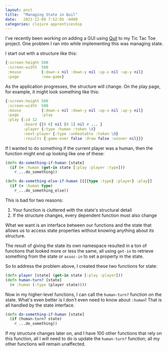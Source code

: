 ```yaml
---
layout: post
title:  "Managing State in Quil"
date:   2021-12-09 7:52:05 -0400
categories: clojure apprenticeship
---
```


I've recently been working on adding a GUI using [Quil][quil] to my 
Tic Tac Toe project. One problem I ran into while implementing this
was managing state.

I start out with a structure like this:

````clojure
{:screen-height 500
 :screen-width  500
 :mouse         {:down-x nil :down-y nil :up-x nil :up-y nil}
 :page          :new-game}
````

As the application progresses, the structure will change. 
On the play page, for example, it might look something like this:

````clojure
{:screen-height 500
 :screen-width  500
 :mouse         {:down-x nil :down-y nil :up-x nil :up-y nil}
 :page          :play
 :play {:id 12
        :board {[0 0] nil [0 1] nil #_... }
        :player {:type :human :token \X}
        :next-player {:type :unbeatable :token \O}
        :results {:game-over false :draw false :winner nil}}}
````

If I wanted to do something if the current player was a human, 
then the function might end up looking like one of these:

````clojure
(defn do-something-if-human [state]
  (if (= :human (get-in state [:play :player :type]))
    #_...do_something))

(defn do-something-else-if-human [{{{type :type} :player} :play}]
  (if (= :human type)
    #_...do_something_else))
````

This is bad for two reasons:
1. Your function is cluttered with the state's structural detail
2. If the structure changes, every dependent function must also change

What we want is an interface between our functions and the state that
allows us to access state properties without knowing anything about 
its structure.

The result of giving the state its own namespace resulted in a ton of 
functions that looked more or less the same, all using `get-in` to 
retrieve something from the state or `assoc-in` to set a property in the state.

So to address the problem above, I created these two functions for state:

````clojure
(defn player [state] (get-in state [:play :player]))
(defn human-turn? [state]
  (= :human (:type (player state))))
````

Now in my higher-level functions, I can call the `human-turn?` function on the state.
What's even better is I don't even need to know about `:human`! That is all handled 
by the state interface.

````clojure
(defn do-something-if-human [state]
  (if (human-turn? state)
    #_...do_something))
````

If my structure changes later on, and I have 100 other functions that rely on this 
function, all I will need to do is update the `human-turn?` function; all my other
functions will remain unaffected.

[quil]: quil.info